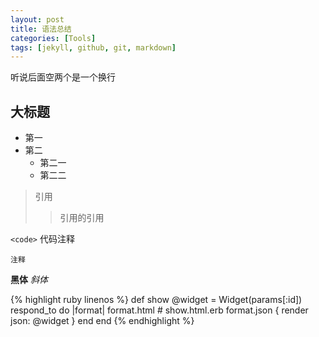 ```yaml
---
layout: post
title: 语法总结
categories: [Tools]
tags: [jekyll, github, git, markdown]
---
```

听说后面空两个是一个换行  
## 大标题 ##

- 第一
- 第二
  + 第二一
  + 第二二

>引用
> > 引用的引用  

`<code>` 代码注释  

    注释

  **黑体**
  *斜体*

{% highlight ruby linenos %}
def show
  @widget = Widget(params[:id])
  respond_to do |format|
    format.html # show.html.erb
    format.json { render json: @widget }
  end
end
{% endhighlight %}    
